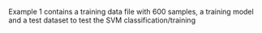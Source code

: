 

Example 1 contains a training data file with 600 samples, a training model and
a test dataset to test the SVM classification/training 

